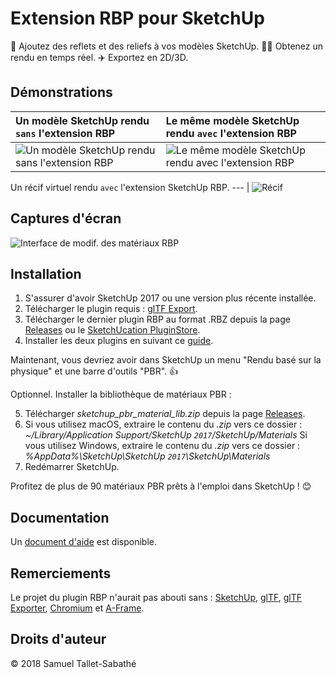 Extension RBP pour SketchUp
===========================

💅 Ajoutez des reflets et des reliefs à vos modèles SketchUp. 🏃‍♀️ Obtenez un rendu en temps réel. ✈️ Exportez en 2D/3D.

Démonstrations
--------------

Un modèle SketchUp rendu `sans` l'extension RBP | Le même modèle SketchUp rendu `avec` l'extension RBP
:--- | :---
![Un modèle SketchUp rendu sans l'extension RBP](https://github.com/SamuelTS/SketchUp-PBR-Plugin/raw/master/docs/demos/a-sketchup-model-rendered-without-pbr-extension.png) | ![Le même modèle SketchUp rendu avec l'extension RBP](https://github.com/SamuelTS/SketchUp-PBR-Plugin/raw/master/docs/demos/same-sketchup-model-rendered-with-pbr-extension.png)

Un récif virtuel rendu `avec` l'extension SketchUp RBP.
--- |
![Récif](https://github.com/SamuelTS/SketchUp-PBR-Plugin/raw/master/docs/demos/a-virtual-reef-rendered-with-sketchup-pbr-extension.jpg)

Captures d'écran
----------------

![Interface de modif. des matériaux RBP](https://github.com/SamuelTS/SketchUp-PBR-Plugin/raw/master/docs/screenshots/pbr-material-editor-in-french.png)

Installation
------------

1. S'assurer d'avoir SketchUp 2017 ou une version plus récente installée.
2. Télécharger le plugin requis : [glTF Export](https://extensions.sketchup.com/fr/content/gltf-exporter).
3. Télécharger le dernier plugin RBP au format .RBZ depuis la page [Releases](https://github.com/SamuelTS/SketchUp-PBR-Plugin/releases/) ou le [SketchUcation PluginStore](https://sketchucation.com/pluginstore?pauthor=samuel_t).
4. Installer les deux plugins en suivant ce [guide](https://help.sketchup.com/article/3000263).

Maintenant, vous devriez avoir dans SketchUp un menu "Rendu basé sur la physique" et une barre d'outils "PBR". 👍

Optionnel. Installer la bibliothèque de matériaux PBR :

5. Télécharger *sketchup_pbr_material_lib.zip* depuis la page [Releases](https://github.com/SamuelTS/SketchUp-PBR-Plugin/releases/).
6. Si vous utilisez macOS, extraire le contenu du *.zip* vers ce dossier : *~/Library/Application Support/SketchUp `2017`/SketchUp/Materials*
 Si vous utilisez Windows, extraire le contenu du *.zip* vers ce dossier : *%AppData%\SketchUp\SketchUp `2017`\SketchUp\Materials*
7. Redémarrer SketchUp.

Profitez de plus de 90 matériaux PBR prêts à l'emploi dans SketchUp ! 😊

Documentation
-------------

Un [document d'aide](https://github.com/SamuelTS/SketchUp-PBR-Plugin/blob/master/docs/aide.md) est disponible.

Remerciements
-------------

Le projet du plugin RBP n'aurait pas abouti sans : [SketchUp](https://www.sketchup.com), [glTF](https://www.khronos.org/gltf/), [glTF Exporter](https://extensions.sketchup.com/fr/content/gltf-exporter), [Chromium](https://www.chromium.org/) et [A-Frame](https://aframe.io/).

Droits d'auteur
---------------

© 2018 Samuel Tallet-Sabathé
